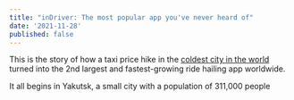 ```yaml
---
title: "inDriver: The most popular app you've never heard of"
date: '2021-11-28'
published: false
---
```


This is the story of how a taxi price hike in the [coldest city in the world](https://www.theguardian.com/cities/2015/jan/28/what-world-coldest-city-yellowknife-ulaanbaatar-yakutsk) turned into the 2nd largest and fastest-growing ride hailing app worldwide.

It all begins in Yakutsk, a small city with a population of 311,000 people
